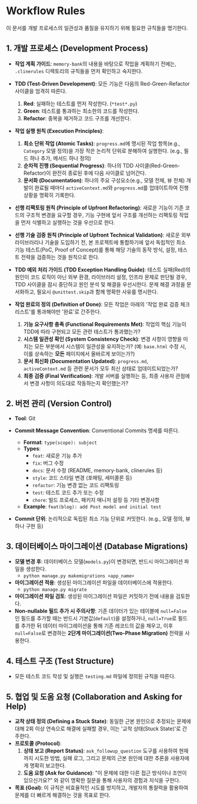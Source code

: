 # Workflow Rules

이 문서를 개발 프로세스의 일관성과 품질을 유지하기 위해 필요한 규칙들을 명기한다.

## 1. 개발 프로세스 (Development Process)

- **작업 계획 가이드**: `memory-bank`의 내용을 바탕으로 작업을 계획하기 전에는, `.clinerules` 디렉토리의 규칙들을 먼저 확인하고 숙지한다.

- **TDD (Test-Driven Development)**: 모든 기능은 다음의 Red-Green-Refactor 사이클을 엄격히 따른다.
    1.  **Red**: 실패하는 테스트를 먼저 작성한다. (`*test*.py`)
    2.  **Green**: 테스트를 통과하는 최소한의 코드를 작성한다.
    3.  **Refactor**: 중복을 제거하고 코드 구조를 개선한다.

- **작업 실행 원칙 (Execution Principles)**:
    1.  **최소 단위 작업 (Atomic Tasks)**: `progress.md`에 명시된 작업 항목(e.g., `Category` 모델 정의)을 가장 작은 논리적 단위로 분해하여 실행한다. (e.g., 필드 하나 추가, 메서드 하나 정의)
    2.  **순차적 진행 (Sequential Progress)**: 하나의 TDD 사이클(Red-Green-Refactor)이 완전히 종료된 후에 다음 사이클로 넘어간다.
    3.  **문서화 (Documentation)**: 하나의 주요 구성요소(e.g., 모델 전체, 뷰 전체) 개발이 완료될 때마다 `activeContext.md`와 `progress.md`를 업데이트하여 진행 상황을 명확히 기록한다.

- **선행 리팩토링 원칙 (Principle of Upfront Refactoring)**: 새로운 기능이 기존 코드의 구조적 변경을 요구할 경우, 기능 구현에 앞서 구조를 개선하는 리팩토링 작업을 먼저 식별하고 실행하는 것을 우선으로 한다.

- **선행 기술 검증 원칙 (Principle of Upfront Technical Validation)**: 새로운 외부 라이브러리나 기술을 도입하기 전, 본 프로젝트에 통합하기에 앞서 독립적인 최소 기능 테스트(PoC, Proof of Concept)를 통해 해당 기술의 동작 방식, 설정, 테스트 전략을 검증하는 것을 원칙으로 한다.

- **TDD 예외 처리 가이드 (TDD Exception Handling Guide)**: 테스트 실패(Red)의 원인이 코드 로직이 아닌 외부 환경, 라이브러리 설정, 인프라 문제로 판단될 경우, TDD 사이클을 잠시 중단하고 원인 분석 및 해결을 우선시한다. 문제 해결 과정을 문서화하고, 필요시 `@unittest.skip`과 함께 명확한 사유를 명시한다.

- **작업 완료의 정의 (Definition of Done)**: 모든 작업은 아래의 '작업 완료 검증 체크리스트'를 통과해야만 '완료'로 간주한다.
    1.  **기능 요구사항 충족 (Functional Requirements Met)**: 작업의 핵심 기능이 TDD에 따라 구현되고 모든 관련 테스트가 통과했는가?
    2.  **시스템 일관성 확인 (System Consistency Check)**: 변경 사항이 영향을 미치는 모든 부분에서 시스템이 일관성을 유지하는가? (예: `base.html` 수정 시, 이를 상속하는 **모든** 페이지에서 올바르게 보이는가?)
    3.  **문서 최신화 (Documentation Updated)**: `progress.md`, `activeContext.md` 등 관련 문서가 모두 최신 상태로 업데이트되었는가?
    4.  **최종 검증 (Final Verification)**: 개발 서버를 실행하는 등, 최종 사용자 관점에서 변경 사항이 의도대로 작동하는지 확인했는가?

## 2. 버전 관리 (Version Control)

- **Tool**: Git
- **Commit Message Convention**: Conventional Commits 명세를 따른다.
    - **Format**: `type(scope): subject`
    - **Types**:
        - `feat`: 새로운 기능 추가
        - `fix`: 버그 수정
        - `docs`: 문서 수정 (README, memory-bank, clinerules 등)
        - `style`: 코드 스타일 변경 (포매팅, 세미콜론 등)
        - `refactor`: 기능 변경 없는 코드 리팩토링
        - `test`: 테스트 코드 추가 또는 수정
        - `chore`: 빌드 프로세스, 패키지 매니저 설정 등 기타 변경사항
    - **Example**: `feat(blog): add Post model and initial test`

- **Commit 단위**: 논리적으로 독립된 최소 기능 단위로 커밋한다. (e.g., 모델 정의, 뷰 하나 구현 등)

## 3. 데이터베이스 마이그레이션 (Database Migrations)

- **모델 변경 후**: 데이터베이스 모델(`models.py`)이 변경되면, 반드시 마이그레이션 파일을 생성한다.
  - `python manage.py makemigrations <app_name>`
- **마이그레이션 적용**: 생성된 마이그레이션 파일을 데이터베이스에 적용한다.
  - `python manage.py migrate`
- **마이그레이션 파일 검토**: 생성된 마이그레이션 파일은 커밋하기 전에 내용을 검토한다.
- **Non-nullable 필드 추가 시 주의사항**: 기존 데이터가 있는 테이블에 `null=False`인 필드를 추가할 때는 반드시 기본값(`default`)을 설정하거나, `null=True`로 필드를 추가한 뒤 데이터 마이그레이션을 통해 기존 레코드의 값을 채우고, 이후 `null=False`로 변경하는 **2단계 마이그레이션(Two-Phase Migration)** 전략을 사용한다.

## 4. 테스트 구조 (Test Structure)
- 모든 테스트 코드 작성 및 실행은 `testing.md` 파일에 정의된 규칙을 따른다.

## 5. 협업 및 도움 요청 (Collaboration and Asking for Help)

- **교착 상태 정의 (Defining a Stuck State)**: 동일한 근본 원인으로 추정되는 문제에 대해 2회 이상 연속으로 해결에 실패할 경우, 이는 '교착 상태(Stuck State)'로 간주한다.
- **프로토콜 (Protocol)**:
    1.  **상태 보고 (Report Status)**: `ask_followup_question` 도구를 사용하여 현재까지 시도한 방법, 실패 로그, 그리고 문제의 근본 원인에 대한 추론을 사용자에게 명확히 보고한다.
    2.  **도움 요청 (Ask for Guidance)**: "이 문제에 대한 다른 접근 방식이나 조언이 있으신가요?" 와 같이 명확한 질문을 통해 사용자의 경험과 지식을 구한다.
- **목표 (Goal)**: 이 규칙은 비효율적인 시도를 방지하고, 개발자의 통찰력을 활용하여 문제를 더 빠르게 해결하는 것을 목표로 한다.
